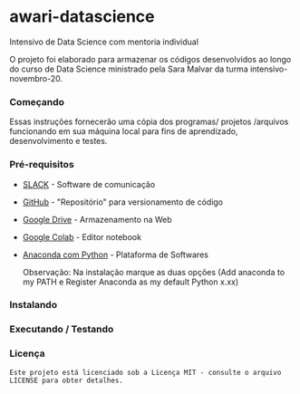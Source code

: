 # awari-datascience
Intensivo de Data Science com mentoria individual

O projeto foi elaborado para armazenar os códigos desenvolvidos ao longo do curso de Data Science ministrado pela Sara Malvar da turma intensivo-novembro-20.

### Começando
Essas instruções fornecerão uma cópia dos programas/ projetos /arquivos funcionando em sua máquina local para fins de aprendizado, desenvolvimento e testes.


### Pré-requisitos
* [SLACK](https://slack.com/intl/pt-br/) - Software de comunicação
* [GitHub](https://github.com/) - "Repositório" para versionamento de código
* [Google Drive](https://drive.google.com/) - Armazenamento na Web
* [Google Colab](https://colab.research.google.com/) - Editor notebook
* [Anaconda com Python](https://www.anaconda.com/products/individual#Downloads) - Plataforma de Softwares

	Observação: Na instalação marque as duas opções (Add anaconda to my PATH e Register Anaconda as my default Python x.xx)


### Instalando


### Executando / Testando


### Licença
	Este projeto está licenciado sob a Licença MIT - consulte o arquivo LICENSE para obter detalhes.

